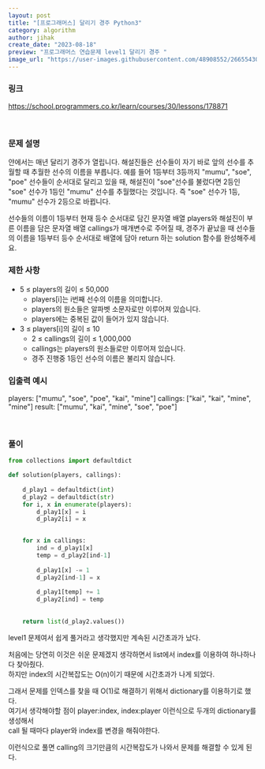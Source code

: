 ```yaml
---
layout: post
title: "[프로그래머스] 달리기 경주 Python3"
category: algorithm
author: jihak
create_date: "2023-08-18"
preview: "프로그래머스 연습문제 level1 달리기 경주 "
image_url: "https://user-images.githubusercontent.com/48908552/266554302-143963d1-46c8-48ee-89eb-31c4ad6f72b9.png"
---
```


### 링크

<a href= "https://school.programmers.co.kr/learn/courses/30/lessons/178871">https://school.programmers.co.kr/learn/courses/30/lessons/178871</a>

<br>

### 문제 설명

얀에서는 매년 달리기 경주가 열립니다. 해설진들은 선수들이 자기 바로 앞의 선수를 추월할 때 추월한 선수의 이름을 부릅니다. 예를 들어 1등부터 3등까지 "mumu", "soe", "poe" 선수들이 순서대로 달리고 있을 때, 해설진이 "soe"선수를 불렀다면 2등인 "soe" 선수가 1등인 "mumu" 선수를 추월했다는 것입니다. 즉 "soe" 선수가 1등, "mumu" 선수가 2등으로 바뀝니다.

선수들의 이름이 1등부터 현재 등수 순서대로 담긴 문자열 배열 players와 해설진이 부른 이름을 담은 문자열 배열 callings가 매개변수로 주어질 때, 경주가 끝났을 때 선수들의 이름을 1등부터 등수 순서대로 배열에 담아 return 하는 solution 함수를 완성해주세요.
<br>

### 제한 사항
- 5 ≤ players의 길이 ≤ 50,000
    - players[i]는 i번째 선수의 이름을 의미합니다.
    - players의 원소들은 알파벳 소문자로만 이루어져 있습니다.
    - players에는 중복된 값이 들어가 있지 않습니다.
- 3 ≤ players[i]의 길이 ≤ 10
    - 2 ≤ callings의 길이 ≤ 1,000,000
    - callings는 players의 원소들로만 이루어져 있습니다.
    - 경주 진행중 1등인 선수의 이름은 불리지 않습니다.

### 입출력 예시

players: ["mumu", "soe", "poe", "kai", "mine"]
callings: ["kai", "kai", "mine", "mine"]
result: ["mumu", "kai", "mine", "soe", "poe"]

<br>


### 풀이


```python
from collections import defaultdict

def solution(players, callings):
    
    d_play1 = defaultdict(int)
    d_play2 = defaultdict(str)
    for i, x in enumerate(players):
        d_play1[x] = i
        d_play2[i] = x

    
    for x in callings:
        ind = d_play1[x]
        temp = d_play2[ind-1]
        
        d_play1[x] -= 1
        d_play2[ind-1] = x
        
        d_play1[temp] += 1
        d_play2[ind] = temp
        
    
    return list(d_play2.values())

```

level1 문제여서 쉽게 풀거라고 생각했지만 계속된 시간초과가 났다.

처음에는 당연히 이것은 쉬운 문제겠지 생각하면서 list에서 index를 이용하여 하나하나 다 찾아줬다.   
하지만 index의 시간복잡도는 O(n)이기 때문에 시간초과가 나게 되었다.    

그래서 문제를 인덱스를 찾을 때 O(1)로 해결하기 위해서 dictionary를 이용하기로 했다.   
여기서 생각해야할 점이 player:index, index:player 이런식으로 두개의 dictionary를 생성해서    
call 될 때마다 player와 index를 변경을 해줘야한다.   

이런식으로 풀면 calling의 크기만큼의 시간복잡도가 나와서 문제를 해결할 수 있게 된다.   
<br>